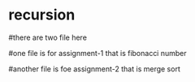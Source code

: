 # recursion

#there are two file here

#one file is for assignment-1 that is fibonacci number

#another file is foe assignment-2 that is merge sort
